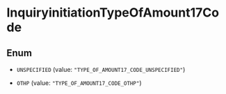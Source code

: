 

# InquiryinitiationTypeOfAmount17Code

## Enum


* `UNSPECIFIED` (value: `"TYPE_OF_AMOUNT17_CODE_UNSPECIFIED"`)

* `OTHP` (value: `"TYPE_OF_AMOUNT17_CODE_OTHP"`)



